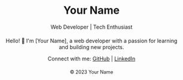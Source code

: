 <!DOCTYPE html>
<html lang="en">

<head>
  <meta charset="UTF-8" />
  <meta name="viewport" content="width=device-width, initial-scale=1.0" />
  <title>Your Name</title>
</head>

<body>
  <header style="text-align: center; margin: 20px;">
    <h1>Your Name</h1>
    <p>Web Developer | Tech Enthusiast</p>
  </header>

  <section style="text-align: center; margin: 20px;">
    <p>Hello! 👋 I'm [Your Name], a web developer with a passion for learning and building new projects.</p>
    <p>
      Connect with me:
      <a href="https://github.com/yourusername" target="_blank">GitHub</a> |
      <a href="https://linkedin.com/in/yourprofile" target="_blank">LinkedIn</a>
    </p>
  </section>

  <footer style="text-align: center; margin: 20px; font-size: 0.9em;">
    &copy; 2023 Your Name
  </footer>
</body>

</html>


